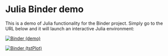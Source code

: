 # Julia Binder demo

This is a demo of Julia functionality for the Binder project. Simply
go to the URL below and it will launch an interactive Julia environment:

[![Binder](https://mybinder.org/badge_logo.svg) (demo)](https://mybinder.org/v2/gh/OPERA-photonics/ULB-PHYSH1002/HEAD?filepath=demo.ipynb)

[![Binder](https://mybinder.org/badge_logo.svg) (tstPlot)](https://mybinder.org/v2/gh/OPERA-photonics/ULB-PHYSH1002/HEAD?filepath=tstPlot.ipynb)


